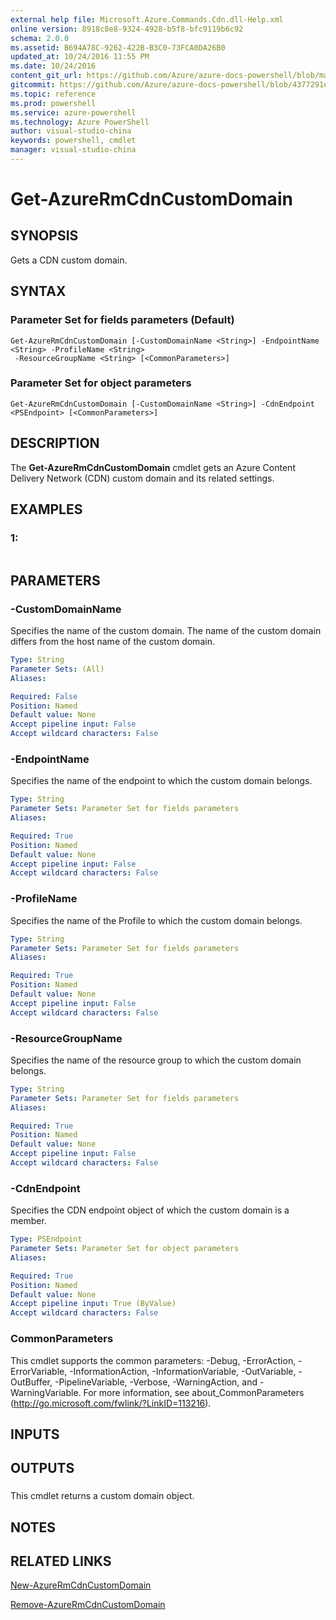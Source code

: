 ```yaml
---
external help file: Microsoft.Azure.Commands.Cdn.dll-Help.xml
online version: 8918c8e8-9324-4928-b5f8-bfc9119b6c92
schema: 2.0.0
ms.assetid: B694A78C-9262-422B-B3C0-73FCA0DA26B0
updated_at: 10/24/2016 11:55 PM
ms.date: 10/24/2016
content_git_url: https://github.com/Azure/azure-docs-powershell/blob/master/azureps-cmdlets-docs/ResourceManager/AzureRM.Cdn/v2.2.0/Get-AzureRmCdnCustomDomain.md
gitcommit: https://github.com/Azure/azure-docs-powershell/blob/4377291ee360e58e2c1c5d644155daf6a0279055/azureps-cmdlets-docs/ResourceManager/AzureRM.Cdn/v2.2.0/Get-AzureRmCdnCustomDomain.md
ms.topic: reference
ms.prod: powershell
ms.service: azure-powershell
ms.technology: Azure PowerShell
author: visual-studio-china
keywords: powershell, cmdlet
manager: visual-studio-china
---
```


# Get-AzureRmCdnCustomDomain

## SYNOPSIS
Gets a CDN custom domain.

## SYNTAX

### Parameter Set for fields parameters (Default)
```
Get-AzureRmCdnCustomDomain [-CustomDomainName <String>] -EndpointName <String> -ProfileName <String>
 -ResourceGroupName <String> [<CommonParameters>]
```

### Parameter Set for object parameters
```
Get-AzureRmCdnCustomDomain [-CustomDomainName <String>] -CdnEndpoint <PSEndpoint> [<CommonParameters>]
```

## DESCRIPTION
The **Get-AzureRmCdnCustomDomain** cmdlet gets an Azure Content Delivery Network (CDN) custom domain and its related settings.

## EXAMPLES

### 1:
```

```

## PARAMETERS

### -CustomDomainName
Specifies the name of the custom domain.
The name of the custom domain differs from the host name of the custom domain.

```yaml
Type: String
Parameter Sets: (All)
Aliases: 

Required: False
Position: Named
Default value: None
Accept pipeline input: False
Accept wildcard characters: False
```

### -EndpointName
Specifies the name of the endpoint to which the custom domain belongs.

```yaml
Type: String
Parameter Sets: Parameter Set for fields parameters
Aliases: 

Required: True
Position: Named
Default value: None
Accept pipeline input: False
Accept wildcard characters: False
```

### -ProfileName
Specifies the name of the Profile to which the custom domain belongs.

```yaml
Type: String
Parameter Sets: Parameter Set for fields parameters
Aliases: 

Required: True
Position: Named
Default value: None
Accept pipeline input: False
Accept wildcard characters: False
```

### -ResourceGroupName
Specifies the name of the resource group to which the custom domain belongs.

```yaml
Type: String
Parameter Sets: Parameter Set for fields parameters
Aliases: 

Required: True
Position: Named
Default value: None
Accept pipeline input: False
Accept wildcard characters: False
```

### -CdnEndpoint
Specifies the CDN endpoint object of which the custom domain is a member.

```yaml
Type: PSEndpoint
Parameter Sets: Parameter Set for object parameters
Aliases: 

Required: True
Position: Named
Default value: None
Accept pipeline input: True (ByValue)
Accept wildcard characters: False
```

### CommonParameters
This cmdlet supports the common parameters: -Debug, -ErrorAction, -ErrorVariable, -InformationAction, -InformationVariable, -OutVariable, -OutBuffer, -PipelineVariable, -Verbose, -WarningAction, and -WarningVariable. For more information, see about_CommonParameters (http://go.microsoft.com/fwlink/?LinkID=113216).

## INPUTS

## OUTPUTS

###  
This cmdlet returns a custom domain object.

## NOTES

## RELATED LINKS

[New-AzureRmCdnCustomDomain](./New-AzureRmCdnCustomDomain.md)

[Remove-AzureRmCdnCustomDomain](./Remove-AzureRmCdnCustomDomain.md)


